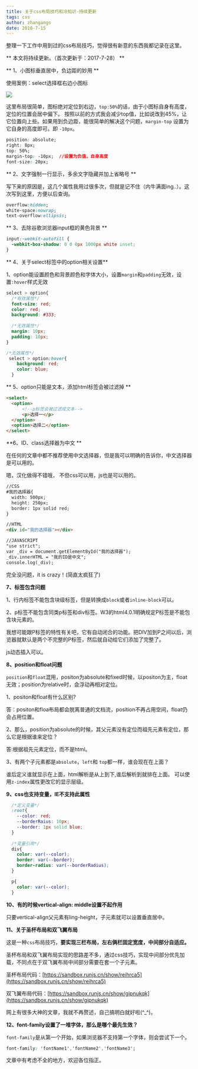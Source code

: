 ```yaml
---
title: 关于css布局技巧和冷知识-持续更新
tags: css
author: zhangangs
date: 2018-7-15
---
```


整理一下工作中用到过的css布局技巧，觉得很有新意的东西我都记录在这里。

** 本文将持续更新。（首次更新于：2017-7-28） **

** 1、小图标垂直居中，负边距的妙用 **

使用案例：select选择框右边小图标

![](http://oxi2boc62.bkt.clouddn.com/7-28-15.png)

这里布局很简单，图标绝对定位到右边，`top:50%`的话，由于小图标自身有高度，定位的位置会居中偏下。
按照以前的方式我会减少top值，比如说改到45%，让它位置向上些。如果用到负边距，能很简单的解决这个问题，`margin-top` 设置为它自身的高度即可。即 `-10px`。

``` css
position: absolute;
right: 8px;
top: 50%;
margin-top: -10px;  //设置为负值，自身高度
font-size: 20px;

```

** 2、文字强制一行显示，多余文字隐藏并加上省略号 **

写下来的原因是，这几个属性我用过很多次，但就是记不住（内牛满面ing..）。这次写到这里，方便以后查询。
```css
overflow:hidden;
white-space:nowrap;
text-overflow:ellipsis;
```

** 3、去除谷歌浏览器input框的黄色背景 **
```css
input:-webkit-autofill {
  -webkit-box-shadow: 0 0 0px 1000px white inset;
}
```

** 4、关于select标签中的option相关设置**

1、option能设置颜色和背景颜色和字体大小，设置`margin`和`padding`无效，设置`:hover`样式无效
```css
select > option{
  /*有效属性*/
  font-size: red; 
  color: red; 
  background: #333;
  
  /*无效属性*/
  margin: 10px;  
  padding: 10px; 
}

/*无效属性*/
 select > option:hover{ 
    background: red; 
    color: blue;
  }
```

** 5、option只能是文本，添加html标签会被过滤掉  **
```html
<select>
  <option>
      <!--p标签会被过滤成文本-->
      <p>选择一</p>  
  </option>
  <option>选择二</option>
</select>
```


**6、ID、class选择器为中文 **

在任何的文章中都不推荐使用中文选择器，但是我可以明确的告诉你，中文选择器是可以用的。 

嗯，汉化做得不错哦， 不但css可以用，js也是可以用的。 

```html
//CSS
#我的选择器{
  width: 500px;
  height: 250px;
  border: 1px solid red;
}

//HTML
<div id="我的选择器"></div>

//JAVASCRIPT
"use strict";
var _div = document.getElementById("我的选择器");
_div.innerHTML = "我的ID是中文";
console.log(_div);
```

完全没问题，it is crazy！(简直太疯狂了)

**7、标签包含问题**

1、行内标签不能包含块级标签，但是转换成`block`或者`inline-block`可以。

2、p标签不能包含同类p标签和div标签。W3的html4.0.1明确规定P标签是不能包含块元素的。

我想可能跟P标签的特性有关吧，它有自动闭合的功能。把DIV加到P之间以后，浏览器就默认是两个不完整的P标签，然后就自动给它们添加了完整了。

js动态插入可以。

**8、position和float问题**

`position`和`float`混用，positon为absolute和fixed时候，以positon为主，float无效；position为relative时，会浮动再相对定位。

1、positon和float有什么区别?

答：positon和floa布局都会脱离普通的文档流，position不再占用空间，float仍会占用位置。

 2、那么，position为absolute的时候，其父元素没有定位而祖先元素有定位，那么它是根据谁来定位？

答:根据祖先元素定位，而不是html。

3、有两个子元素都是`absolute`，`left`和 `top`都一样，谁会现在在上面？

谁后定义谁就显示在上面，html解析是从上到下,谁后解析到就排在上面。 可以使用`z-index`属性更改它的显示层级。

**9、css也支持变量，IE不支持此属性**

```css
  /*定义变量*/
  :root{
    --color: red;
    --borderRaius: 10px;
    --border: 1px solid blue;
  }
  
  /*变量引用*/
  div{
    color: var(--color);
    border: var(--border);
    border-radius: var(--borderRadius);
  }

  p{
    color: var(--color);
  }
```

**10、有的时候vertical-align: middle设置不起作用**

只要vertical-align父元素有ling-height，子元素就可以设置垂直居中。

**11、关于圣杯布局和双飞翼布局**

这是一种`css`布局技巧，**要实现三栏布局，左右俩栏固定宽度，中间部分自适应。**

圣杯布局和双飞翼布局实现的思路差不多，通过css技巧，实现中间部分优先加载，不同点在于双飞翼布局中间部分需要在套一个子元素。

圣杯布局代码：[https://sandbox.runjs.cn/show/reihrca5](https://sandbox.runjs.cn/show/reihrca5)

双飞翼布局代码：[https://sandbox.runjs.cn/show/gipnukqk](https://sandbox.runjs.cn/show/gipnukqk)

网上有很多大神的文章，我就不再赘述，自己搞明白就好啦(^_^)。

**12、font-family设置了一堆字体，那么是哪个最先生效？**

`font-family`是从第一个开始，如果浏览器不支持第一个字体，则会尝试下一个。
```css
font-family: 'fontName1','fontName2','fontName3';
```

文章中有考虑不全的地方，欢迎各位指正。

  
